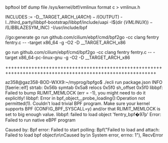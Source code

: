 bpftool btf dump file /sys/kernel/btf/vmlinux format c > vmlinux.h


INCLUDES := -D__TARGET_ARCH_$(ARCH) -I$(OUTPUT) -I../third_party/libbpf-bootstrap/libbpf/include/uapi -I$(dir $(VMLINUX)) -I$(LIBBLAZESYM_INC) -I/usr/include/bpf

//go:generate go run github.com/cilium/ebpf/cmd/bpf2go -cc clang fentry fentry.c -- -target x86_64 -g -O2 -D __TARGET_ARCH_x86

go run github.com/cilium/ebpf/cmd/bpf2go -cc clang fentry fentry.c -- -target x86_64-pc-linux-gnu -g -O2 -D __TARGET_ARCH_x86


++++++++++++++++++++++++++++++++++++++++++++++++++++++++++++++++++++++++++++++++++++++++++++++++++++++++++

az358@gaz358-BOD-WXX9:~/myprog/bpfgo$ ./ecli run package.json
INFO [faerie::elf] strtab: 0x56b symtab 0x5a8 relocs 0x5f0 sh_offset 0x5f0
libbpf: Failed to bump RLIMIT_MEMLOCK (err = -1), you might need to do it explicitly!
libbpf: Error in bpf_object__probe_loading():Operation not permitted(1). Couldn't load trivial BPF program. Make sure your kernel supports BPF (CONFIG_BPF_SYSCALL=y) and/or that RLIMIT_MEMLOCK is set to big enough value.
libbpf: failed to load object 'fentry_bpf�97p'
Error: Failed to run native eBPF program

Caused by:
    Bpf error: Failed to start polling: Bpf("Failed to load and attach: Failed to load bpf object\n\nCaused by:\n    System error, errno: 1"), RecvError

